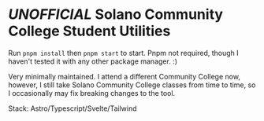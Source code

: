 # _UNOFFICIAL_ Solano Community College Student Utilities

Run `pnpm install` then `pnpm start` to start. Pnpm not required, though I haven't tested it with any other package manager. :)

Very minimally maintained. I attend a different Community College now, however, I still take Solano Community College classes from time to time, so I occasionally may fix breaking changes to the tool.

Stack: Astro/Typescript/Svelte/Tailwind
